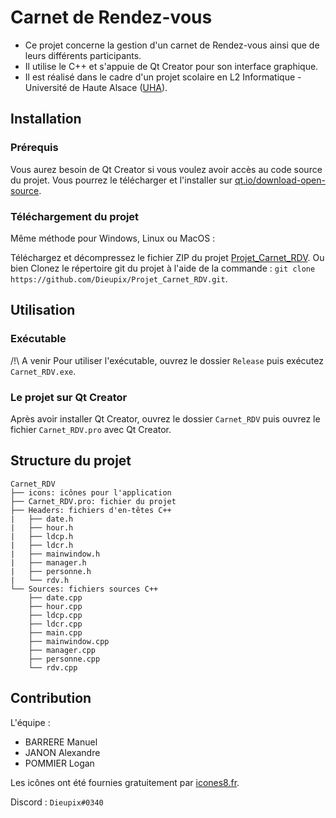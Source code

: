 # Carnet de Rendez-vous

- Ce projet concerne la gestion d'un carnet de Rendez-vous ainsi que de leurs différents participants.
- Il utilise le C++ et s'appuie de Qt Creator pour son interface graphique.
- Il est réalisé dans le cadre d'un projet scolaire en L2 Informatique - Université de Haute Alsace ([UHA](www.uha.fr)).

## Installation

### Prérequis

Vous aurez besoin de Qt Creator si vous voulez avoir accès au code source du projet.
Vous pourrez le télécharger et l'installer sur [qt.io/download-open-source](https://www.qt.io/download-open-source).

### Téléchargement du projet

Même méthode pour Windows, Linux ou MacOS :

Téléchargez et décompressez le fichier ZIP du projet [Projet_Carnet_RDV](https://github.com/Dieupix/Projet_Carnet_RDV/archive/main.zip).
Ou bien
Clonez le répertoire git du projet à l'aide de la commande : ` git clone https://github.com/Dieupix/Projet_Carnet_RDV.git `.

## Utilisation

### Exécutable

/!\ A venir
Pour utiliser l'exécutable, ouvrez le dossier ` Release ` puis exécutez ` Carnet_RDV.exe `.

### Le projet sur Qt Creator

Après avoir installer Qt Creator, ouvrez le dossier ` Carnet_RDV ` puis ouvrez le fichier ` Carnet_RDV.pro ` avec Qt Creator.


## Structure du projet

```
Carnet_RDV
├── icons: icônes pour l'application
├── Carnet_RDV.pro: fichier du projet
├── Headers: fichiers d'en-têtes C++
|   ├── date.h
|   ├── hour.h
|   ├── ldcp.h
|   ├── ldcr.h
|   ├── mainwindow.h
|   ├── manager.h
|   ├── personne.h
|   └── rdv.h
└── Sources: fichiers sources C++
    ├── date.cpp
    ├── hour.cpp
    ├── ldcp.cpp
    ├── ldcr.cpp
    ├── main.cpp
    ├── mainwindow.cpp
    ├── manager.cpp
    ├── personne.cpp
    └── rdv.cpp
```

## Contribution

L'équipe :
- BARRERE Manuel
- JANON Alexandre
- POMMIER Logan

Les icônes ont été fournies gratuitement par [icones8.fr](icones8.fr).

Discord : ` Dieupix#0340 `
